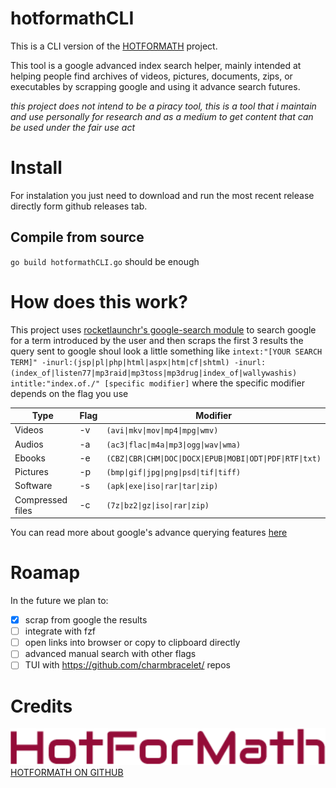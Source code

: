 # hotformathCLI
This is a CLI version of the [HOTFORMATH](https://hotformath.com) project.

This tool is a google advanced index search helper, mainly intended at helping people find archives of videos, pictures, documents,
zips, or executables by scrapping google and using it advance search futures.

_this project does not intend to be a piracy tool, this is a tool that i maintain and use personally for research and as a medium_
_to get content that can be used under the fair use act_

# Install
For instalation you just need to download and run the most recent release directly form github releases tab.
## Compile from source
`go build hotformathCLI.go` should be enough

# How does this work?
This project uses [rocketlaunchr's google-search module](github.com/rocketlaunchr/google-search) to search google for a term introduced by the user and then scraps the first 3 results
the query sent to google shoul look a little something like `intext:"[YOUR SEARCH TERM]" -inurl:(jsp|pl|php|html|aspx|htm|cf|shtml) -inurl:(index_of|listen77|mp3raid|mp3toss|mp3drug|index_of|wallywashis) intitle:"index.of./" [specific modifier]`
where the specific modifier depends on the flag you use

| Type             | Flag | Modifier                                                     |
| ---------------- | ---- | ------------------------------------------------------------ |
| Videos           | -v   | `(avi\|mkv\|mov\|mp4\|mpg\|wmv)`                             |
| Audios           | -a   | `(ac3\|flac\|m4a\|mp3\|ogg\|wav\|wma)`                       |
| Ebooks           | -e   | `(CBZ\|CBR\|CHM\|DOC\|DOCX\|EPUB\|MOBI\|ODT\|PDF\|RTF\|txt)` |
| Pictures         | -p   | `(bmp\|gif\|jpg\|png\|psd\|tif\|tiff)`                       |
| Software         | -s   | `(apk\|exe\|iso\|rar\|tar\|zip)`                             |
| Compressed files | -c   | `(7z\|bz2\|gz\|iso\|rar\|zip)`                               |

You can read more about google's advance querying features [here](https://ahrefs.com/blog/google-advanced-search-operators/)

# Roamap
In the future we plan to:
  - [x] scrap from google the results
  - [ ] integrate with fzf
  - [ ] open links into browser or copy to clipboard directly
  - [ ] advanced manual search with other flags
  - [ ] TUI with https://github.com/charmbracelet/ repos

# Credits
![HotForMath](./hotformath.png)
[HOTFORMATH ON GITHUB](https://github.com/marcosfermin/hotformath)
